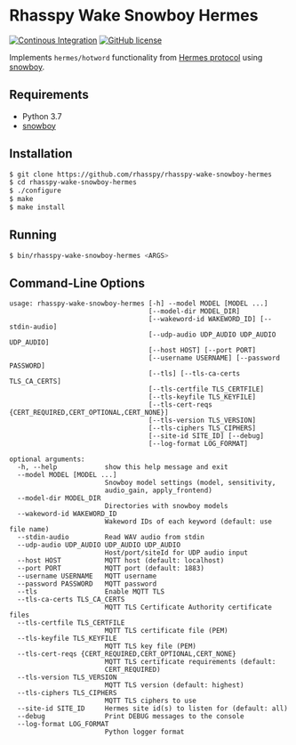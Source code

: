 # Rhasspy Wake Snowboy Hermes

[![Continous Integration](https://github.com/rhasspy/rhasspy-wake-snowboy-hermes/workflows/Tests/badge.svg)](https://github.com/rhasspy/rhasspy-wake-snowboy-hermes/actions)
[![GitHub license](https://img.shields.io/github/license/rhasspy/rhasspy-wake-snowboy-hermes.svg)](https://github.com/rhasspy/rhasspy-wake-snowboy-hermes/blob/master/LICENSE)

Implements `hermes/hotword` functionality from [Hermes protocol](https://docs.snips.ai/reference/hermes) using [snowboy](https://snowboy.kitt.ai).

## Requirements

* Python 3.7
* [snowboy](https://snowboy.kitt.ai)

## Installation

```bash
$ git clone https://github.com/rhasspy/rhasspy-wake-snowboy-hermes
$ cd rhasspy-wake-snowboy-hermes
$ ./configure
$ make
$ make install
```

## Running

```bash
$ bin/rhasspy-wake-snowboy-hermes <ARGS>
```

## Command-Line Options

```
usage: rhasspy-wake-snowboy-hermes [-h] --model MODEL [MODEL ...]
                                   [--model-dir MODEL_DIR]
                                   [--wakeword-id WAKEWORD_ID] [--stdin-audio]
                                   [--udp-audio UDP_AUDIO UDP_AUDIO UDP_AUDIO]
                                   [--host HOST] [--port PORT]
                                   [--username USERNAME] [--password PASSWORD]
                                   [--tls] [--tls-ca-certs TLS_CA_CERTS]
                                   [--tls-certfile TLS_CERTFILE]
                                   [--tls-keyfile TLS_KEYFILE]
                                   [--tls-cert-reqs {CERT_REQUIRED,CERT_OPTIONAL,CERT_NONE}]
                                   [--tls-version TLS_VERSION]
                                   [--tls-ciphers TLS_CIPHERS]
                                   [--site-id SITE_ID] [--debug]
                                   [--log-format LOG_FORMAT]

optional arguments:
  -h, --help            show this help message and exit
  --model MODEL [MODEL ...]
                        Snowboy model settings (model, sensitivity,
                        audio_gain, apply_frontend)
  --model-dir MODEL_DIR
                        Directories with snowboy models
  --wakeword-id WAKEWORD_ID
                        Wakeword IDs of each keyword (default: use file name)
  --stdin-audio         Read WAV audio from stdin
  --udp-audio UDP_AUDIO UDP_AUDIO UDP_AUDIO
                        Host/port/siteId for UDP audio input
  --host HOST           MQTT host (default: localhost)
  --port PORT           MQTT port (default: 1883)
  --username USERNAME   MQTT username
  --password PASSWORD   MQTT password
  --tls                 Enable MQTT TLS
  --tls-ca-certs TLS_CA_CERTS
                        MQTT TLS Certificate Authority certificate files
  --tls-certfile TLS_CERTFILE
                        MQTT TLS certificate file (PEM)
  --tls-keyfile TLS_KEYFILE
                        MQTT TLS key file (PEM)
  --tls-cert-reqs {CERT_REQUIRED,CERT_OPTIONAL,CERT_NONE}
                        MQTT TLS certificate requirements (default:
                        CERT_REQUIRED)
  --tls-version TLS_VERSION
                        MQTT TLS version (default: highest)
  --tls-ciphers TLS_CIPHERS
                        MQTT TLS ciphers to use
  --site-id SITE_ID     Hermes site id(s) to listen for (default: all)
  --debug               Print DEBUG messages to the console
  --log-format LOG_FORMAT
                        Python logger format
```
